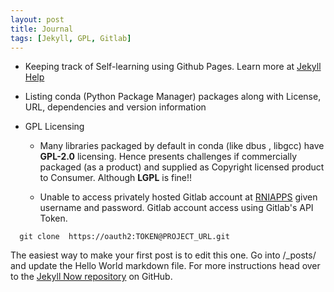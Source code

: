 ```yaml
---
layout: post
title: Journal
tags: [Jekyll, GPL, Gitlab]
---
```


* Keeping track of Self-learning using Github Pages. Learn more at [Jekyll Help](https://help.github.com/articles/using-jekyll-as-a-static-site-generator-with-github-pages/)

* Listing conda (Python Package Manager) packages along with License, URL, dependencies and version information
  
  <script src="https://gist.github.com/sangramga/5610f0bdc8cea01139fc62aeadb84558.js"></script>

* GPL Licensing
    * Many libraries packaged by default in conda (like dbus , libgcc) have **GPL-2.0** licensing. Hence presents challenges if commercially packaged (as a product) and supplied as Copyright licensed product to Consumer. Although **LGPL** is fine!!

    * Unable to access privately hosted Gitlab account at [RNIAPPS](https://home.rniapps.net) given username and password. Gitlab account access using Gitlab's API Token.<br />

```
  git clone  https://oauth2:TOKEN@PROJECT_URL.git
```


The easiest way to make your first post is to edit this one. Go into /_posts/ and update the Hello World markdown file. For more instructions head over to the [Jekyll Now repository](https://github.com/barryclark/jekyll-now) on GitHub.
